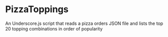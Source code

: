 # PizzaToppings
An Underscore.js script that reads a pizza orders JSON file and lists the top 20 topping combinations in order of popularity 
